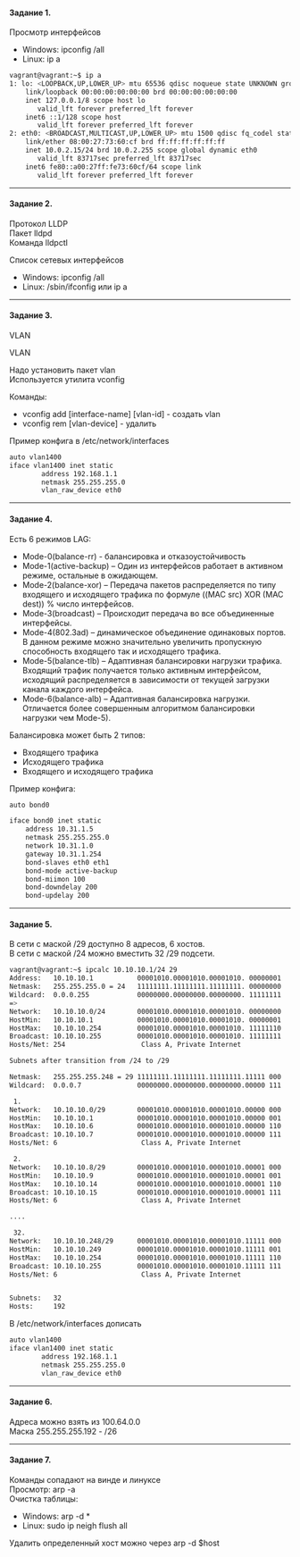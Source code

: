 <h4> Задание 1. </h4>

Просмотр интерфейсов
<ul>
<li>Windows: ipconfig /all</li>
<li>Linux: ip a</li>
</ul>

```bash
vagrant@vagrant:~$ ip a
1: lo: <LOOPBACK,UP,LOWER_UP> mtu 65536 qdisc noqueue state UNKNOWN group default qlen 1000
    link/loopback 00:00:00:00:00:00 brd 00:00:00:00:00:00
    inet 127.0.0.1/8 scope host lo
       valid_lft forever preferred_lft forever
    inet6 ::1/128 scope host 
       valid_lft forever preferred_lft forever
2: eth0: <BROADCAST,MULTICAST,UP,LOWER_UP> mtu 1500 qdisc fq_codel state UP group default qlen 1000
    link/ether 08:00:27:73:60:cf brd ff:ff:ff:ff:ff:ff
    inet 10.0.2.15/24 brd 10.0.2.255 scope global dynamic eth0
       valid_lft 83717sec preferred_lft 83717sec
    inet6 fe80::a00:27ff:fe73:60cf/64 scope link 
       valid_lft forever preferred_lft forever
```
<hr> 
<h4> Задание 2. </h4>
Протокол LLDP <br>
Пакет lldpd <br>
Команда lldpctl <br>

Список сетевых интерфейсов 
<ul>
<li>Windows: ipconfig /all</li>
<li>Linux: /sbin/ifconfig или ip a</li>
</ul>
<hr> 
<h4> Задание 3. </h4>
VLAN 

VLAN

Надо установить пакет vlan <br>
Используется утилита vconfig<br>

Команды:
<ul>
<li>vconfig add [interface-name] [vlan-id] - создать vlan</li>
<li>vconfig rem [vlan-device] - удалить </li>
</ul>

Пример конфига в /etc/network/interfaces

```bash
auto vlan1400
iface vlan1400 inet static
        address 192.168.1.1
        netmask 255.255.255.0
        vlan_raw_device eth0
```
<hr> 
<h4> Задание 4. </h4>

Есть 6 режимов LAG: 
<ul>
<li>Mode-0(balance-rr) - балансировка и отказоустойчивость</li>
<li>Mode-1(active-backup) – Один из интерфейсов работает в активном режиме, остальные в ожидающем. </li>
<li>Mode-2(balance-xor) – Передача пакетов распределяется по типу входящего и исходящего трафика по формуле ((MAC src) XOR (MAC dest)) % число интерфейсов.</li>
<li>Mode-3(broadcast) – Происходит передача во все объединенные интерфейсы.</li>
<li>Mode-4(802.3ad) – динамическое объединение одинаковых портов. В данном режиме можно значительно увеличить пропускную способность входящего так и исходящего трафика.</li>
<li>Mode-5(balance-tlb) – Адаптивная балансировки нагрузки трафика. Входящий трафик получается только активным интерфейсом, исходящий распределяется в зависимости от текущей загрузки канала каждого интерфейса.</li>
<li>Mode-6(balance-alb) – Адаптивная балансировка нагрузки. Отличается более совершенным алгоритмом балансировки нагрузки чем Mode-5). </li>
</ul>

Балансировка может быть 2 типов:
<ul>
<li>Входящего трафика</li>
<li>Исходящего трафика</li>
<li>Входящего и исходящего трафика</li>
</ul>


Пример конфига:
```bash
auto bond0

iface bond0 inet static
    address 10.31.1.5
    netmask 255.255.255.0
    network 10.31.1.0
    gateway 10.31.1.254
    bond-slaves eth0 eth1
    bond-mode active-backup
    bond-miimon 100
    bond-downdelay 200
    bond-updelay 200
```
<hr> 
<h4> Задание 5. </h4>

В сети с маской /29 доступно 8 адресов, 6 хостов. <br>
В сети с маской /24 можно вместить 32 /29 подсети. 

```bash
vagrant@vagrant:~$ ipcalc 10.10.10.1/24 29
Address:   10.10.10.1           00001010.00001010.00001010. 00000001
Netmask:   255.255.255.0 = 24   11111111.11111111.11111111. 00000000
Wildcard:  0.0.0.255            00000000.00000000.00000000. 11111111
=>
Network:   10.10.10.0/24        00001010.00001010.00001010. 00000000
HostMin:   10.10.10.1           00001010.00001010.00001010. 00000001
HostMax:   10.10.10.254         00001010.00001010.00001010. 11111110
Broadcast: 10.10.10.255         00001010.00001010.00001010. 11111111
Hosts/Net: 254                   Class A, Private Internet

Subnets after transition from /24 to /29

Netmask:   255.255.255.248 = 29 11111111.11111111.11111111.11111 000
Wildcard:  0.0.0.7              00000000.00000000.00000000.00000 111

 1.
Network:   10.10.10.0/29        00001010.00001010.00001010.00000 000
HostMin:   10.10.10.1           00001010.00001010.00001010.00000 001
HostMax:   10.10.10.6           00001010.00001010.00001010.00000 110
Broadcast: 10.10.10.7           00001010.00001010.00001010.00000 111
Hosts/Net: 6                     Class A, Private Internet

 2.
Network:   10.10.10.8/29        00001010.00001010.00001010.00001 000
HostMin:   10.10.10.9           00001010.00001010.00001010.00001 001
HostMax:   10.10.10.14          00001010.00001010.00001010.00001 110
Broadcast: 10.10.10.15          00001010.00001010.00001010.00001 111
Hosts/Net: 6                     Class A, Private Internet

....

 32.
Network:   10.10.10.248/29      00001010.00001010.00001010.11111 000
HostMin:   10.10.10.249         00001010.00001010.00001010.11111 001
HostMax:   10.10.10.254         00001010.00001010.00001010.11111 110
Broadcast: 10.10.10.255         00001010.00001010.00001010.11111 111
Hosts/Net: 6                     Class A, Private Internet


Subnets:   32
Hosts:     192
```

В /etc/network/interfaces дописать 
```bash
auto vlan1400
iface vlan1400 inet static
        address 192.168.1.1
        netmask 255.255.255.0
        vlan_raw_device eth0
```
<hr> 
<h4> Задание 6. </h4>

Адреса можно взять из 100.64.0.0<br>
Маска 255.255.255.192 - /26

<hr> 
<h4> Задание 7. </h4>

Команды сопадают на винде и линуксе<br>
Просмотр: arp -a <br>
Очистка таблицы: 
<ul>
<li>Windows: arp -d *</li>
<li>Linux: sudo ip neigh flush all</li>
</ul>
Удалить определенный хост можно через arp -d $host
